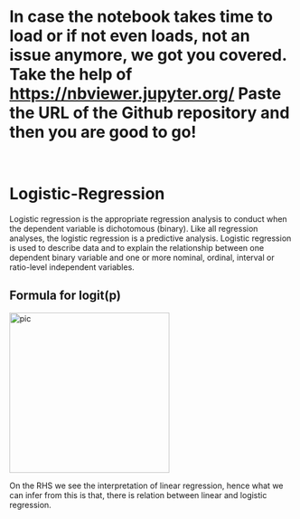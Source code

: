 # In case the notebook takes time to load or if not even loads, not an issue anymore, we got you covered. Take the help of https://nbviewer.jupyter.org/  Paste the URL of the Github repository and then you are good to go!


<br>

# Logistic-Regression

Logistic regression is the appropriate regression analysis to conduct when the dependent variable is dichotomous (binary).  Like all regression analyses, the logistic regression is a predictive analysis.  Logistic regression is used to describe data and to explain the relationship between one dependent binary variable and one or more nominal, ordinal, interval or ratio-level independent variables.

## Formula for logit(p)

<img width="283" alt="pic" src="https://user-images.githubusercontent.com/53862641/122635151-e14ba100-d0ff-11eb-8202-5ebce93b5d82.png">

<br>

On the RHS we see the interpretation of linear regression, hence what we can infer from this is that, there is relation between linear and logistic regression.
